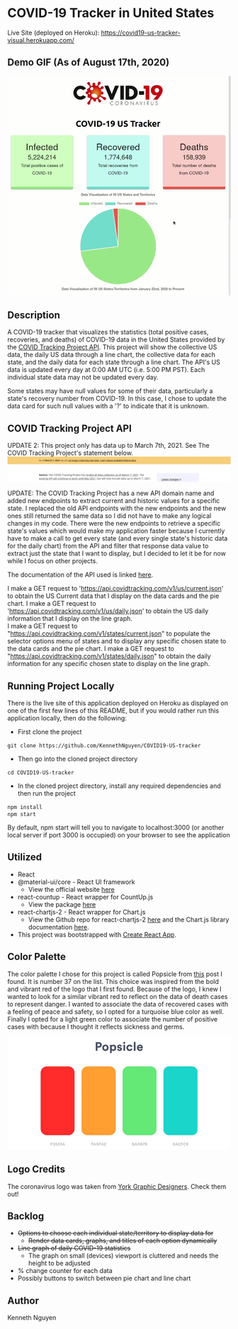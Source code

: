 # COVID-19 Tracker in United States

Live Site (deployed on Heroku): https://covid19-us-tracker-visual.herokuapp.com/

## Demo GIF (As of August 17th, 2020)
![COVID19 App GIF](./src/images/covid19Demo.gif)

## Description
A COVID-19 tracker that visualizes the statistics (total positive cases, recoveries, and deaths) of COVID-19 data in the United States provided by the [COVID Tracking Project API](https://covidtracking.com/data/api). This project will show the collective US data, the daily US data through a line chart, the collective data for each state, and the daily data for each state through a line chart. The API's US data is updated every day at 0:00 AM UTC (i.e. 5:00 PM PST). Each individual state data may not be updated every day.

Some states may have null values for some of their data, particularly a state's recovery number from COVID-19. In this case, I chose to update the data card for such null values with a '?' to indicate that it is unknown.

## COVID Tracking Project API
UPDATE 2: This project only has data up to March 7th, 2021. See The COVID Tracking Project's statement below.
![COVID Tracking Project API Deprecation Notice](/src/images/deprecatedCOVID.png)

UPDATE: The COVID Tracking Project has a new API domain name and added new endpoints to extract current and historic values for a specific state. I replaced the old API endpoints with the new endpoints and the new ones still returned the same data so I did not have to make any logical changes in my code. There were the new endpoints to retrieve a specific state's values which would make my application faster because I currently have to make a call to get every state (and every single state's historic data for the daily chart) from the API and filter that response data value to extract just the state that I want to display, but I decided to let it be for now while I focus on other projects.

The documentation of the API used is linked [here](https://documenter.getpostman.com/view/8854915/SzS8rjHv?version=latest#dc323eaa-826d-4efc-bd3c-85d9d757477b). 

I make a GET request to 'https://api.covidtracking.com/v1/us/current.json' to obtain the US Current data that I display on the data cards and the pie chart.
I make a GET request to 'https://api.covidtracking.com/v1/us/daily.json' to obtain the US daily information that I display on the line graph.  
I make a GET request to "https://api.covidtracking.com/v1/states/current.json" to populate the selector options menu of states and to display any specific chosen state to the data cards and the pie chart.
I make a GET request to "https://api.covidtracking.com/v1/states/daily.json" to obtain the daily information for any specific chosen state to display on the line graph.

## Running Project Locally
There is the live site of this application deployed on Heroku as displayed on one of the first few lines of this README, but if you would rather run this application locally, then do the following:

* First clone the project
```
git clone https://github.com/KennethNguyen/COVID19-US-tracker
```

* Then go into the cloned project directory
```
cd COVID19-US-tracker
```

* In the cloned project directory, install any required dependencies and then run the project
```
npm install
npm start
```
By default, npm start will tell you to navigate to localhost:3000 (or another local server if port 3000 is occupied) on your browser to see the application

## Utilized
* React 
* @material-ui/core - React UI framework
    * View the official website [here](https://material-ui.com/)
* react-countup - React wrapper for CountUp.js
    * View the package [here](https://www.npmjs.com/package/react-countup)
* react-chartjs-2 - React wrapper for Chart.js
    * View the Github repo for react-chartjs-2 [here](https://github.com/jerairrest/react-chartjs-2) and the Chart.js library documentation [here](https://www.chartjs.org/docs/latest/).  
* This project was bootstrapped with [Create React App](https://github.com/facebook/create-react-app).

## Color Palette 
The color palette I chose for this project is called Popsicle from [this](https://digitalsynopsis.com/design/color-schemes-palettes-combinations/) post I found. It is number 37 on the list. This choice was inspired from the bold and vibrant red of the logo that I first found. Because of the logo, I knew I wanted to look for a similar vibrant red to reflect on the data of death cases to represent danger. I wanted to associate the data of recovered cases with a feeling of peace and safety, so I opted for a turquoise blue color as well. Finally I opted for a light green color to associate the number of positive cases with because I thought it reflects sickness and germs.

![Color Palette Image](./src/images/covid19-color-palette.png)

## Logo Credits
The coronavirus logo was taken from [York Graphic Designers](https://www.yorkgraphicdesigners.co.uk/coronavirus-covid-19-logo-design/). Check them out!

## Backlog
* ~~Options to choose each individual state/territory to display data for~~
    * ~~Render data cards, graphs, and titles of each option dynamically~~
* ~~Line graph of daily COVID-19 statistics~~ 
    * The graph on small (devices) viewport is cluttered and needs the height to be adjusted
* % change counter for each data
* Possibly buttons to switch between pie chart and line chart

## Author
Kenneth Nguyen
